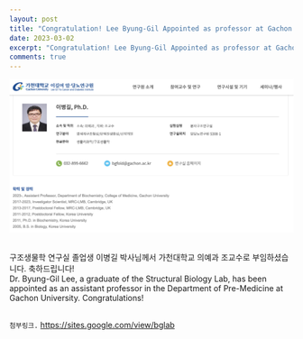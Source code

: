 ```yaml
---
layout: post
title: "Congratulation! Lee Byung-Gil Appointed as professor at Gachon University"
date: 2023-03-02
excerpt: "Congratulation! Lee Byung-Gil Appointed as professor at Gachon University"
comments: true
---
```


![ex_screenshot](assets/img/LeeByungGIl.png)

<br/>
구조생물학 연구실 졸업생 이병길 박사님께서 가천대학교 의예과 조교수로 부임하셨습니다. 축하드립니다!
<br/>
Dr. Byung-Gil Lee, a graduate of the Structural Biology Lab, has been appointed as an assistant professor in the Department of Pre-Medicine at Gachon University. Congratulations!

<br/>
<br/>

`첨부링크.`   https://sites.google.com/view/bglab 

